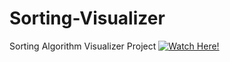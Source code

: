 # Sorting-Visualizer
Sorting Algorithm Visualizer Project
[![Watch Here!](https://img.youtube.com/vi/QTQDB-6qthQ/0.jpg)](http://www.youtube.com/watch?v=QTQDB-6qthQ)
